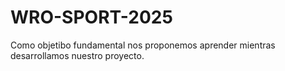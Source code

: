 # WRO-SPORT-2025
Como objetibo fundamental nos proponemos aprender  mientras desarrollamos nuestro proyecto.
